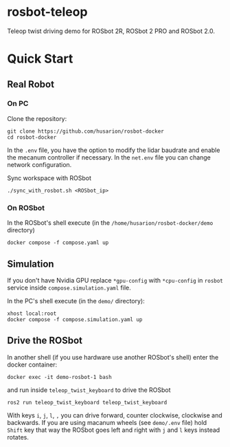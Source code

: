 # rosbot-teleop
Teleop twist driving demo for ROSbot 2R, ROSbot 2 PRO and ROSbot 2.0.

# Quick Start
## Real Robot
### On PC
Clone the repository:
```
git clone https://github.com/husarion/rosbot-docker
cd rosbot-docker
```

In the `.env` file, you have the option to modify the lidar baudrate and enable the mecanum controller if necessary.
In the `net.env` file you can change network configuration.

Sync workspace with ROSbot
```
./sync_with_rosbot.sh <ROSbot_ip>
```

### On ROSbot
In the ROSbot's shell execute (in the `/home/husarion/rosbot-docker/demo` directory)
```
docker compose -f compose.yaml up
```

## Simulation
If you don't have Nvidia GPU replace `*gpu-config` with `*cpu-config` in `rosbot` service inside `compose.simulation.yaml` file.

In the PC's shell execute (in the `demo/` directory):
```
xhost local:root
docker compose -f compose.simulation.yaml up
```

## Drive the ROSbot
In another shell (if you use hardware use another ROSbot's shell) enter the docker container:
```
docker exec -it demo-rosbot-1 bash
```
and run inside `teleop_twist_keyboard` to drive the ROSbot
```
ros2 run teleop_twist_keyboard teleop_twist_keyboard
```

With keys `i`, `j`, `l`, `,` you can drive forward, counter clockwise, clockwise and backwards. If you are using macanum wheels (see `demo/.env` file) hold `Shift` key that way the ROSbot goes left and right with `j` and `l` keys instead rotates.
